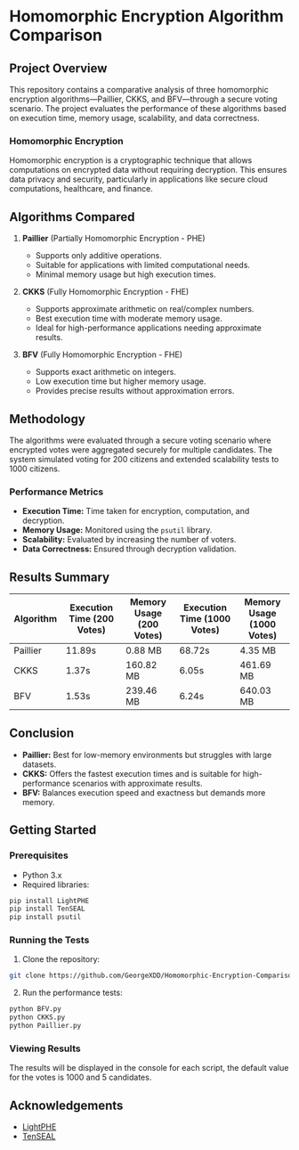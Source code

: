 # Homomorphic Encryption Algorithm Comparison

## Project Overview
This repository contains a comparative analysis of three homomorphic encryption algorithms—Paillier, CKKS, and BFV—through a secure voting scenario. The project evaluates the performance of these algorithms based on execution time, memory usage, scalability, and data correctness.

### Homomorphic Encryption
Homomorphic encryption is a cryptographic technique that allows computations on encrypted data without requiring decryption. This ensures data privacy and security, particularly in applications like secure cloud computations, healthcare, and finance.

## Algorithms Compared
1. **Paillier** (Partially Homomorphic Encryption - PHE)
   - Supports only additive operations.
   - Suitable for applications with limited computational needs.
   - Minimal memory usage but high execution times.

2. **CKKS** (Fully Homomorphic Encryption - FHE)
   - Supports approximate arithmetic on real/complex numbers.
   - Best execution time with moderate memory usage.
   - Ideal for high-performance applications needing approximate results.

3. **BFV** (Fully Homomorphic Encryption - FHE)
   - Supports exact arithmetic on integers.
   - Low execution time but higher memory usage.
   - Provides precise results without approximation errors.

## Methodology
The algorithms were evaluated through a secure voting scenario where encrypted votes were aggregated securely for multiple candidates. The system simulated voting for 200 citizens and extended scalability tests to 1000 citizens.

### Performance Metrics
- **Execution Time:** Time taken for encryption, computation, and decryption.
- **Memory Usage:** Monitored using the `psutil` library.
- **Scalability:** Evaluated by increasing the number of voters.
- **Data Correctness:** Ensured through decryption validation.

## Results Summary
| Algorithm | Execution Time (200 Votes) | Memory Usage (200 Votes) | Execution Time (1000 Votes) | Memory Usage (1000 Votes) |
|-----------|-----------------------------|---------------------------|-----------------------------|---------------------------|
| Paillier  | 11.89s                      | 0.88 MB                   | 68.72s                      | 4.35 MB                   |
| CKKS      | 1.37s                       | 160.82 MB                 | 6.05s                       | 461.69 MB                 |
| BFV       | 1.53s                       | 239.46 MB                 | 6.24s                       | 640.03 MB                 |

## Conclusion
- **Paillier:** Best for low-memory environments but struggles with large datasets.
- **CKKS:** Offers the fastest execution times and is suitable for high-performance scenarios with approximate results.
- **BFV:** Balances execution speed and exactness but demands more memory.

## Getting Started
### Prerequisites
- Python 3.x
- Required libraries:
```bash
pip install LightPHE
pip install TenSEAL
pip install psutil
```

### Running the Tests
1. Clone the repository:
```bash
git clone https://github.com/GeorgeXDD/Homomorphic-Encryption-Comparison.git
```

2. Run the performance tests:
```bash
python BFV.py
python CKKS.py
python Paillier.py
```

### Viewing Results
The results will be displayed in the console for each script, the default value for the votes is 1000 and 5 candidates.

## Acknowledgements
- [LightPHE](https://github.com/serengil/LightPHE)
- [TenSEAL](https://github.com/microsoft/TenSEAL)


